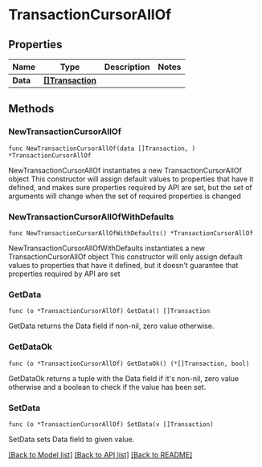 # TransactionCursorAllOf

## Properties

Name | Type | Description | Notes
------------ | ------------- | ------------- | -------------
**Data** | [**[]Transaction**](Transaction.md) |  | 

## Methods

### NewTransactionCursorAllOf

`func NewTransactionCursorAllOf(data []Transaction, ) *TransactionCursorAllOf`

NewTransactionCursorAllOf instantiates a new TransactionCursorAllOf object
This constructor will assign default values to properties that have it defined,
and makes sure properties required by API are set, but the set of arguments
will change when the set of required properties is changed

### NewTransactionCursorAllOfWithDefaults

`func NewTransactionCursorAllOfWithDefaults() *TransactionCursorAllOf`

NewTransactionCursorAllOfWithDefaults instantiates a new TransactionCursorAllOf object
This constructor will only assign default values to properties that have it defined,
but it doesn't guarantee that properties required by API are set

### GetData

`func (o *TransactionCursorAllOf) GetData() []Transaction`

GetData returns the Data field if non-nil, zero value otherwise.

### GetDataOk

`func (o *TransactionCursorAllOf) GetDataOk() (*[]Transaction, bool)`

GetDataOk returns a tuple with the Data field if it's non-nil, zero value otherwise
and a boolean to check if the value has been set.

### SetData

`func (o *TransactionCursorAllOf) SetData(v []Transaction)`

SetData sets Data field to given value.



[[Back to Model list]](../README.md#documentation-for-models) [[Back to API list]](../README.md#documentation-for-api-endpoints) [[Back to README]](../README.md)


